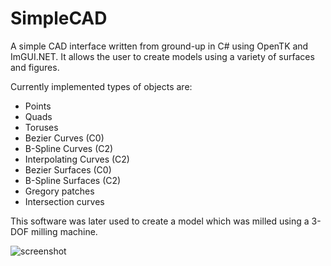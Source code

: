 # SimpleCAD

A simple CAD interface written from ground-up in C# using OpenTK and ImGUI.NET. It allows the user to create models using a variety of surfaces and figures.

Currently implemented types of objects are:

- Points
- Quads
- Toruses
- Bezier Curves (C0)
- B-Spline Curves (C2)
- Interpolating Curves (C2)
- Bezier Surfaces (C0)
- B-Spline Surfaces (C2)
- Gregory patches
- Intersection curves

This software was later used to create a model which was milled using a 3-DOF milling machine.

![screenshot](https://github.com/abstrackt/SimpleCAD/assets/46231460/89da42df-2cf5-47bf-9e73-25112bae526e)
